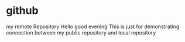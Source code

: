 # github
my remote Repository
Hello good evening
This is just for demonstrating connection between my public repository and local repository
